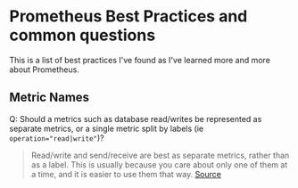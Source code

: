 # Prometheus Best Practices and common questions

This is a list of best practices I've found as I've learned more and more about Prometheus.

## Metric Names

Q: Should a metrics such as database read/writes be represented as separate metrics, or a single metric split by labels (ie `operation="read|write"`)?

> Read/write and send/receive are best as separate metrics, rather than as a label. This is usually because you care about only one of them at a time, and it is easier to use them that way.
[Source](https://prometheus.io/docs/instrumenting/writing_exporters/#labels)
